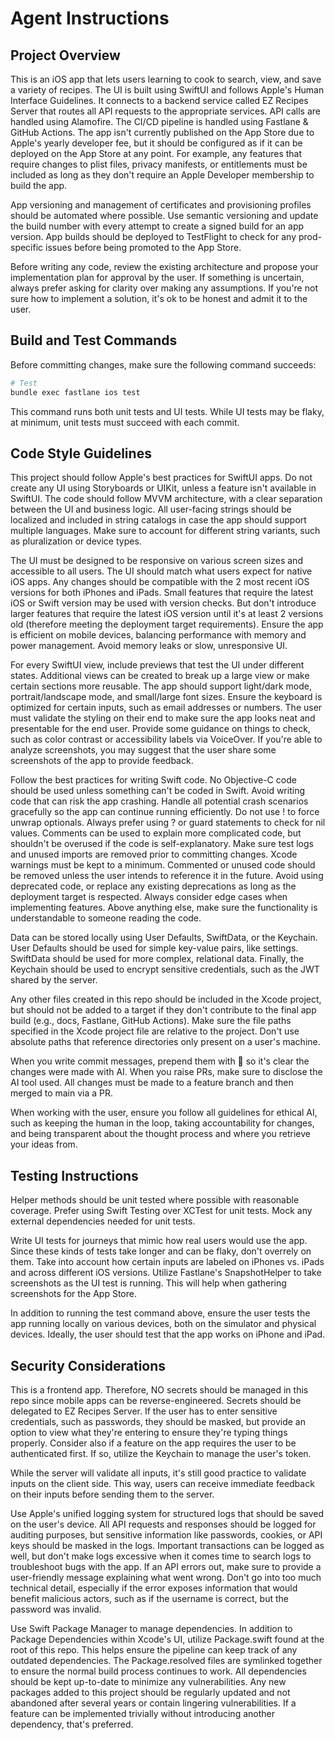 # Agent Instructions

## Project Overview

This is an iOS app that lets users learning to cook to search, view, and save a variety of recipes. The UI is built using SwiftUI and follows Apple's Human Interface Guidelines. It connects to a backend service called EZ Recipes Server that routes all API requests to the appropriate services. API calls are handled using Alamofire. The CI/CD pipeline is handled using Fastlane & GitHub Actions. The app isn't currently published on the App Store due to Apple's yearly developer fee, but it should be configured as if it can be deployed on the App Store at any point. For example, any features that require changes to plist files, privacy manifests, or entitlements must be included as long as they don't require an Apple Developer membership to build the app.

App versioning and management of certificates and provisioning profiles should be automated where possible. Use semantic versioning and update the build number with every attempt to create a signed build for an app version. App builds should be deployed to TestFlight to check for any prod-specific issues before being promoted to the App Store.

Before writing any code, review the existing architecture and propose your implementation plan for approval by the user. If something is uncertain, always prefer asking for clarity over making any assumptions. If you're not sure how to implement a solution, it's ok to be honest and admit it to the user.

## Build and Test Commands

Before committing changes, make sure the following command succeeds:

```bash
# Test
bundle exec fastlane ios test
```

This command runs both unit tests and UI tests. While UI tests may be flaky, at minimum, unit tests must succeed with each commit.

## Code Style Guidelines

This project should follow Apple's best practices for SwiftUI apps. Do not create any UI using Storyboards or UIKit, unless a feature isn't available in SwiftUI. The code should follow MVVM architecture, with a clear separation between the UI and business logic. All user-facing strings should be localized and included in string catalogs in case the app should support multiple languages. Make sure to account for different string variants, such as pluralization or device types.

The UI must be designed to be responsive on various screen sizes and accessible to all users. The UI should match what users expect for native iOS apps. Any changes should be compatible with the 2 most recent iOS versions for both iPhones and iPads. Small features that require the latest iOS or Swift version may be used with version checks. But don't introduce larger features that require the latest iOS version until it's at least 2 versions old (therefore meeting the deployment target requirements). Ensure the app is efficient on mobile devices, balancing performance with memory and power management. Avoid memory leaks or slow, unresponsive UI.

For every SwiftUI view, include previews that test the UI under different states. Additional views can be created to break up a large view or make certain sections more reusable. The app should support light/dark mode, portrait/landscape mode, and small/large font sizes. Ensure the keyboard is optimized for certain inputs, such as email addresses or numbers. The user must validate the styling on their end to make sure the app looks neat and presentable for the end user. Provide some guidance on things to check, such as color contrast or accessibility labels via VoiceOver. If you're able to analyze screenshots, you may suggest that the user share some screenshots of the app to provide feedback.

Follow the best practices for writing Swift code. No Objective-C code should be used unless something can't be coded in Swift. Avoid writing code that can risk the app crashing. Handle all potential crash scenarios gracefully so the app can continue running efficiently. Do not use ! to force unwrap optionals. Always prefer using ? or guard statements to check for nil values. Comments can be used to explain more complicated code, but shouldn't be overused if the code is self-explanatory. Make sure test logs and unused imports are removed prior to committing changes. Xcode warnings must be kept to a minimum. Commented or unused code should be removed unless the user intends to reference it in the future. Avoid using deprecated code, or replace any existing deprecations as long as the deployment target is respected. Always consider edge cases when implementing features. Above anything else, make sure the functionality is understandable to someone reading the code.

Data can be stored locally using User Defaults, SwiftData, or the Keychain. User Defaults should be used for simple key-value pairs, like settings. SwiftData should be used for more complex, relational data. Finally, the Keychain should be used to encrypt sensitive credentials, such as the JWT shared by the server.

Any other files created in this repo should be included in the Xcode project, but should not be added to a target if they don't contribute to the final app build (e.g., docs, Fastlane, GitHub Actions). Make sure the file paths specified in the Xcode project file are relative to the project. Don't use absolute paths that reference directories only present on a user's machine.

When you write commit messages, prepend them with 🤖 so it's clear the changes were made with AI. When you raise PRs, make sure to disclose the AI tool used. All changes must be made to a feature branch and then merged to main via a PR.

When working with the user, ensure you follow all guidelines for ethical AI, such as keeping the human in the loop, taking accountability for changes, and being transparent about the thought process and where you retrieve your ideas from.

## Testing Instructions

Helper methods should be unit tested where possible with reasonable coverage. Prefer using Swift Testing over XCTest for unit tests. Mock any external dependencies needed for unit tests.

Write UI tests for journeys that mimic how real users would use the app. Since these kinds of tests take longer and can be flaky, don't overrely on them. Take into account how certain inputs are labeled on iPhones vs. iPads and across different iOS versions. Utilize Fastlane's SnapshotHelper to take screenshots as the UI test is running. This will help when gathering screenshots for the App Store.

In addition to running the test command above, ensure the user tests the app running locally on various devices, both on the simulator and physical devices. Ideally, the user should test that the app works on iPhone and iPad.

## Security Considerations

This is a frontend app. Therefore, NO secrets should be managed in this repo since mobile apps can be reverse-engineered. Secrets should be delegated to EZ Recipes Server. If the user has to enter sensitive credentials, such as passwords, they should be masked, but provide an option to view what they're entering to ensure they're typing things properly. Consider also if a feature on the app requires the user to be authenticated first. If so, utilize the Keychain to manage the user's token.

While the server will validate all inputs, it's still good practice to validate inputs on the client side. This way, users can receive immediate feedback on their inputs before sending them to the server.

Use Apple's unified logging system for structured logs that should be saved on the user's device. All API requests and responses should be logged for auditing purposes, but sensitive information like passwords, cookies, or API keys should be masked in the logs. Important transactions can be logged as well, but don't make logs excessive when it comes time to search logs to troubleshoot bugs with the app. If an API errors out, make sure to provide a user-friendly message explaining what went wrong. Don't go into too much technical detail, especially if the error exposes information that would benefit malicious actors, such as if the username is correct, but the password was invalid.

Use Swift Package Manager to manage dependencies. In addition to Package Dependencies within Xcode's UI, utilize Package.swift found at the root of this repo. This helps ensure the pipeline can keep track of any outdated dependencies. The Package.resolved files are symlinked together to ensure the normal build process continues to work. All dependencies should be kept up-to-date to minimize any vulnerabilities. Any new packages added to this project should be regularly updated and not abandoned after several years or contain lingering vulnerabilities. If a feature can be implemented trivially without introducing another dependency, that's preferred.
